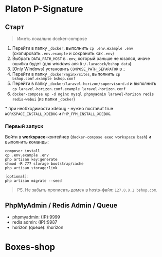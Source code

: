 # Platon P-Signature

## Старт
> Иметь локально docker-compose  

1. Перейти в папку `_docker`, выполнить `cp .env.example .env` (скопировать `.env.example` и сохранить как `.env`)  
2. Выбрать `DATA_PATH_HOST` в `.env`, который раньше не юзался, иначе ошибка будет (для *windows* аля `D:/.laradock/bshop_data`)  
3. \[Only Windows\] установить `COMPOSE_PATH_SEPARATOR` в `;`  
4. Перейти в папку `_docker/nginx/sites`, выполнить `cp bshop.conf.example bshop.conf`  
5. Перейти в папку `_docker/laravel-horizon/supervisord.d` и выполнить `cp laravel-horizon.conf.example laravel-horizon.conf`  
6. `docker-compose up -d nginx mysql phpmyadmin laravel-horizon redis redis-webui` (из папки `_docker`)  

\* при необходимости xdebug - нужно поставит true `WORKSPACE_INSTALL_XDEBUG` и `PHP_FPM_INSTALL_XDEBUG`.  

### Первый запуск
Войти в **workspace**-контейнер (`docker-compose exec workspace bash`) и выполнить команды:  
```
composer install
cp .env.example .env
php artisan key:generate
chmod -R 777 storage bootstrap/cache
php artisan storage:link

[optional]:
php artisan migrate --seed
```  

> PS. Не забыть прописать домен в hosts-файл: `127.0.0.1 bshop.com`.  

## PhpMyAdmin / Redis Admin / Queue
- phpmyadmin: {IP}:9999
- redis admin: {IP}:9987
- horizon (queue): /horizon
# Boxes-shop
